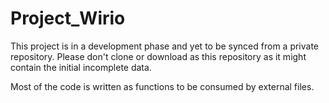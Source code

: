 # Project_Wirio

This project is in a development phase and yet to be synced from a private repository. Please don't clone or download as this repository as it might contain the initial incomplete data.

Most of the code is written as functions to be consumed by external files.
